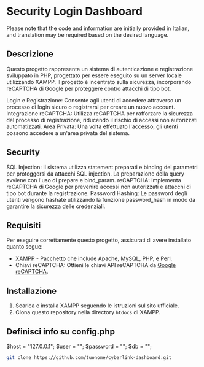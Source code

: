 # Security Login Dashboard

Please note that the code and information are initially provided in Italian, and translation may be required based on the desired language.

## Descrizione

Questo progetto rappresenta un sistema di autenticazione e registrazione sviluppato in PHP, progettato per essere eseguito su un server locale utilizzando XAMPP. Il progetto è incentrato sulla sicurezza, incorporando reCAPTCHA di Google per proteggere contro attacchi di tipo bot.

Login e Registrazione: Consente agli utenti di accedere attraverso un processo di login sicuro o registrarsi per creare un nuovo account.
Integrazione reCAPTCHA: Utilizza reCAPTCHA per rafforzare la sicurezza del processo di registrazione, riducendo il rischio di accessi non autorizzati automatizzati.
Area Privata: Una volta effettuato l'accesso, gli utenti possono accedere a un'area privata del sistema.

## Security

SQL Injection: Il sistema utilizza statement preparati e binding dei parametri per proteggersi da attacchi SQL injection. La preparazione della query avviene con l'uso di prepare e bind_param.
reCAPTCHA: Implementa reCAPTCHA di Google per prevenire accessi non autorizzati e attacchi di tipo bot durante la registrazione.
Password Hashing: Le password degli utenti vengono hashate utilizzando la funzione password_hash in modo da garantire la sicurezza delle credenziali.

## Requisiti

Per eseguire correttamente questo progetto, assicurati di avere installato quanto segue:
- [XAMPP](https://www.apachefriends.org/index.html) - Pacchetto che include Apache, MySQL, PHP, e Perl.
- Chiavi reCAPTCHA: Ottieni le chiavi API reCAPTCHA da [Google reCAPTCHA](https://www.google.com/recaptcha).

## Installazione

1. Scarica e installa XAMPP seguendo le istruzioni sul sito ufficiale.
2. Clona questo repository nella directory `htdocs` di XAMPP.

## Definisci info su config.php

$host = "127.0.0.1";
$user = "";
$password = "";
$db = "";

```bash
git clone https://github.com/tuonome/cyberlink-dashboard.git

